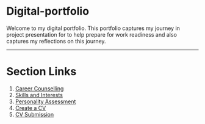 # Digital-portfolio
Welcome to my digital portfolio. This portfolio captures my journey in project presentation for to help prepare for work readiness and also captures my reflections on this journey.

------------------------------------------------------------------------------------------------------------------------------------------------------------------------------------

Section Links
=

1. [Career Counselling](./Career-Counselling/README.md)
2. [Skills and Interests](./skills-and-interests/README.md)
3. [Personality Assessment](./personality-assessment/README.md)
4. [Create a CV](./create-cv/README.md)
5. [CV Submission](./cv-submission/README.md)

